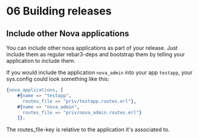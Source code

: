 # 06 Building releases



## Include other Nova applications

You can include other nova applications as part of your release. Just include them as regular rebar3-deps and
bootstrap them by telling your application to include them.

If you would include the application `nova_admin` into your app `testapp`, your sys.config could look something like this:

```erlang
{nova_applications, [
    #{name => "testapp",
      routes_file => "priv/testapp.routes.erl"},
    #{name => "nova_admin",
      routes_file => "priv/nova_admin.routes.erl"}
    ]}.
```

The routes_file-key is relative to the application it's associated to.
